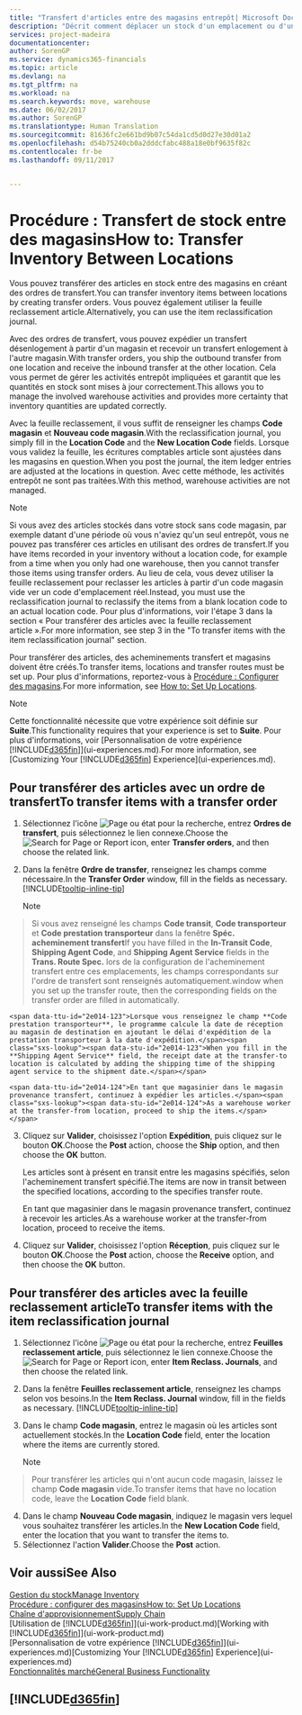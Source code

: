 ```yaml
---
title: "Transfert d'articles entre des magasins entrepôt| Microsoft Docs"
description: "Décrit comment déplacer un stock d'un emplacement ou d'un entrepôt à un autre soit avec la feuille reclassement soit à l'aide des ordres de transfert."
services: project-madeira
documentationcenter: 
author: SorenGP
ms.service: dynamics365-financials
ms.topic: article
ms.devlang: na
ms.tgt_pltfrm: na
ms.workload: na
ms.search.keywords: move, warehouse
ms.date: 06/02/2017
ms.author: SorenGP
ms.translationtype: Human Translation
ms.sourcegitcommit: 81636fc2e661bd9b07c54da1cd5d0d27e30d01a2
ms.openlocfilehash: d54b75240cb0a2dddcfabc488a18e0bf9635f82c
ms.contentlocale: fr-be
ms.lasthandoff: 09/11/2017


---
```

# <a name="how-to-transfer-inventory-between-locations"></a><span data-ttu-id="2e014-103">Procédure : Transfert de stock entre des magasins</span><span class="sxs-lookup"><span data-stu-id="2e014-103">How to: Transfer Inventory Between Locations</span></span>
<span data-ttu-id="2e014-104">Vous pouvez transférer des articles en stock entre des magasins en créant des ordres de transfert.</span><span class="sxs-lookup"><span data-stu-id="2e014-104">You can transfer inventory items between locations by creating transfer orders.</span></span> <span data-ttu-id="2e014-105">Vous pouvez également utiliser la feuille reclassement article.</span><span class="sxs-lookup"><span data-stu-id="2e014-105">Alternatively, you can use the item reclassification journal.</span></span>

<span data-ttu-id="2e014-106">Avec des ordres de transfert, vous pouvez expédier un transfert désenlogement à partir d'un magasin et recevoir un transfert enlogement à l'autre magasin.</span><span class="sxs-lookup"><span data-stu-id="2e014-106">With transfer orders, you ship the outbound transfer from one location and receive the inbound transfer at the other location.</span></span> <span data-ttu-id="2e014-107">Cela vous permet de gérer les activités entrepôt impliquées et garantit que les quantités en stock sont mises à jour correctement.</span><span class="sxs-lookup"><span data-stu-id="2e014-107">This allows you to manage the involved warehouse activities and provides more certainty that inventory quantities are updated correctly.</span></span>

<span data-ttu-id="2e014-108">Avec la feuille reclassement, il vous suffit de renseigner les champs **Code magasin** et **Nouveau code magasin**.</span><span class="sxs-lookup"><span data-stu-id="2e014-108">With the reclassification journal, you simply fill in the **Location Code** and the **New Location Code** fields.</span></span> <span data-ttu-id="2e014-109">Lorsque vous validez la feuille, les écritures comptables article sont ajustées dans les magasins en question.</span><span class="sxs-lookup"><span data-stu-id="2e014-109">When you post the journal, the item ledger entries are adjusted at the locations in question.</span></span> <span data-ttu-id="2e014-110">Avec cette méthode, les activités entrepôt ne sont pas traitées.</span><span class="sxs-lookup"><span data-stu-id="2e014-110">With this method, warehouse activities are not managed.</span></span>

> [!NOTE]  
>   <span data-ttu-id="2e014-111">Si vous avez des articles stockés dans votre stock sans code magasin, par exemple datant d'une période où vous n'aviez qu'un seul entrepôt, vous ne pouvez pas transférer ces articles en utilisant des ordres de transfert.</span><span class="sxs-lookup"><span data-stu-id="2e014-111">If you have items recorded in your inventory without a location code, for example from a time when you only had one warehouse, then you cannot transfer those items using transfer orders.</span></span> <span data-ttu-id="2e014-112">Au lieu de cela, vous devez utiliser la feuille reclassement pour reclasser les articles à partir d'un code magasin vide ver un code d'emplacement réel.</span><span class="sxs-lookup"><span data-stu-id="2e014-112">Instead, you must use the reclassification journal to reclassify the items from a blank location code to an actual location code.</span></span>  <span data-ttu-id="2e014-113">Pour plus d'informations, voir l'étape 3 dans la section « Pour transférer des articles avec la feuille reclassement article ».</span><span class="sxs-lookup"><span data-stu-id="2e014-113">For more information, see step 3 in the "To transfer items with the item reclassification journal" section.</span></span>

<span data-ttu-id="2e014-114">Pour transférer des articles, des acheminements transfert et magasins doivent être créés.</span><span class="sxs-lookup"><span data-stu-id="2e014-114">To transfer items, locations and transfer routes must be set up.</span></span> <span data-ttu-id="2e014-115">Pour plus d'informations, reportez-vous à [Procédure : Configurer des magasins](inventory-how-setup-locations.md).</span><span class="sxs-lookup"><span data-stu-id="2e014-115">For more information, see [How to: Set Up Locations](inventory-how-setup-locations.md).</span></span>

> [!NOTE]  
>   <span data-ttu-id="2e014-116">Cette fonctionnalité nécessite que votre expérience soit définie sur **Suite**.</span><span class="sxs-lookup"><span data-stu-id="2e014-116">This functionality requires that your experience is set to **Suite**.</span></span> <span data-ttu-id="2e014-117">Pour plus d'informations, voir [Personnalisation de votre expérience [!INCLUDE[d365fin](includes/d365fin_md.md)]](ui-experiences.md).</span><span class="sxs-lookup"><span data-stu-id="2e014-117">For more information, see [Customizing Your [!INCLUDE[d365fin](includes/d365fin_md.md)] Experience](ui-experiences.md).</span></span>

## <a name="to-transfer-items-with-a-transfer-order"></a><span data-ttu-id="2e014-118">Pour transférer des articles avec un ordre de transfert</span><span class="sxs-lookup"><span data-stu-id="2e014-118">To transfer items with a transfer order</span></span>
1. <span data-ttu-id="2e014-119">Sélectionnez l'icône ![Page ou état pour la recherche](media/ui-search/search_small.png "Page ou état pour la recherche"), entrez **Ordres de transfert**, puis sélectionnez le lien connexe.</span><span class="sxs-lookup"><span data-stu-id="2e014-119">Choose the ![Search for Page or Report](media/ui-search/search_small.png "Search for Page or Report icon") icon, enter **Transfer orders**, and then choose the related link.</span></span>
2. <span data-ttu-id="2e014-120">Dans la fenêtre **Ordre de transfer**, renseignez les champs comme nécessaire.</span><span class="sxs-lookup"><span data-stu-id="2e014-120">In the **Transfer Order** window, fill in the fields as necessary.</span></span> [!INCLUDE[tooltip-inline-tip](includes/tooltip-inline-tip_md.md)]

    > [!NOTE]  
>   <span data-ttu-id="2e014-121">Si vous avez renseigné les champs **Code transit**, **Code transporteur** et **Code prestation transporteur** dans la fenêtre **Spéc. acheminement transfert**</span><span class="sxs-lookup"><span data-stu-id="2e014-121">If you have filled in the **In-Transit Code**, **Shipping Agent Code**, and **Shipping Agent Service** fields in the **Trans. Route Spec.**</span></span> <span data-ttu-id="2e014-122">lors de la configuration de l'acheminement transfert entre ces emplacements, les champs correspondants sur l'ordre de transfert sont renseignés automatiquement.</span><span class="sxs-lookup"><span data-stu-id="2e014-122">window when you set up the transfer route, then the corresponding fields on the transfer order are filled in automatically.</span></span>

    <span data-ttu-id="2e014-123">Lorsque vous renseignez le champ **Code prestation transporteur**, le programme calcule la date de réception au magasin de destination en ajoutant le délai d'expédition de la prestation transporteur à la date d'expédition.</span><span class="sxs-lookup"><span data-stu-id="2e014-123">When you fill in the **Shipping Agent Service** field, the receipt date at the transfer-to location is calculated by adding the shipping time of the shipping agent service to the shipment date.</span></span>

    <span data-ttu-id="2e014-124">En tant que magasinier dans le magasin provenance transfert, continuez à expédier les articles.</span><span class="sxs-lookup"><span data-stu-id="2e014-124">As a warehouse worker at the transfer-from location, proceed to ship the items.</span></span>
3. <span data-ttu-id="2e014-125">Cliquez sur **Valider**, choisissez l'option **Expédition**, puis cliquez sur le bouton **OK**.</span><span class="sxs-lookup"><span data-stu-id="2e014-125">Choose the **Post** action, choose the **Ship** option, and then choose the **OK** button.</span></span>

    <span data-ttu-id="2e014-126">Les articles sont à présent en transit entre les magasins spécifiés, selon l'acheminement transfert spécifié.</span><span class="sxs-lookup"><span data-stu-id="2e014-126">The items are now in transit between the specified locations, according to the specifies transfer route.</span></span>

    <span data-ttu-id="2e014-127">En tant que magasinier dans le magasin provenance transfert, continuez à recevoir les articles.</span><span class="sxs-lookup"><span data-stu-id="2e014-127">As a warehouse worker at the transfer-from location, proceed to receive the items.</span></span>
4. <span data-ttu-id="2e014-128">Cliquez sur **Valider**, choisissez l'option **Réception**, puis cliquez sur le bouton **OK**.</span><span class="sxs-lookup"><span data-stu-id="2e014-128">Choose the **Post** action, choose the **Receive** option, and then choose the **OK** button.</span></span>

## <a name="to-transfer-items-with-the-item-reclassification-journal"></a><span data-ttu-id="2e014-129">Pour transférer des articles avec la feuille reclassement article</span><span class="sxs-lookup"><span data-stu-id="2e014-129">To transfer items with the item reclassification journal</span></span>
1. <span data-ttu-id="2e014-130">Sélectionnez l'icône ![Page ou état pour la recherche](media/ui-search/search_small.png "Page ou état pour la recherche"), entrez **Feuilles reclassement article**, puis sélectionnez le lien connexe.</span><span class="sxs-lookup"><span data-stu-id="2e014-130">Choose the ![Search for Page or Report](media/ui-search/search_small.png "Search for Page or Report icon") icon, enter **Item Reclass. Journals**, and then choose the related link.</span></span>
2. <span data-ttu-id="2e014-131">Dans la fenêtre **Feuilles reclassement article**, renseignez les champs selon vos besoins.</span><span class="sxs-lookup"><span data-stu-id="2e014-131">In the **Item Reclass. Journal** window, fill in the fields as necessary.</span></span> [!INCLUDE[tooltip-inline-tip](includes/tooltip-inline-tip_md.md)]
3. <span data-ttu-id="2e014-132">Dans le champ **Code magasin**, entrez le magasin où les articles sont actuellement stockés.</span><span class="sxs-lookup"><span data-stu-id="2e014-132">In the **Location Code** field, enter the location where the items are currently stored.</span></span>

    > [!NOTE]  
>   <span data-ttu-id="2e014-133">Pour transférer les articles qui n'ont aucun code magasin, laissez le champ **Code magasin** vide.</span><span class="sxs-lookup"><span data-stu-id="2e014-133">To transfer items that have no location code, leave the **Location Code** field blank.</span></span>
4. <span data-ttu-id="2e014-134">Dans le champ **Nouveau Code magasin**, indiquez le magasin vers lequel vous souhaitez transférer les articles.</span><span class="sxs-lookup"><span data-stu-id="2e014-134">In the **New Location Code** field, enter the location that you want to transfer the items to.</span></span>
5. <span data-ttu-id="2e014-135">Sélectionnez l'action **Valider**.</span><span class="sxs-lookup"><span data-stu-id="2e014-135">Choose the **Post** action.</span></span>

## <a name="see-also"></a><span data-ttu-id="2e014-136">Voir aussi</span><span class="sxs-lookup"><span data-stu-id="2e014-136">See Also</span></span>
[<span data-ttu-id="2e014-137">Gestion du stock</span><span class="sxs-lookup"><span data-stu-id="2e014-137">Manage Inventory</span></span>](inventory-manage-inventory.md)  
[<span data-ttu-id="2e014-138">Procédure : configurer des magasins</span><span class="sxs-lookup"><span data-stu-id="2e014-138">How to: Set Up Locations</span></span>](inventory-how-setup-locations.md)  
[<span data-ttu-id="2e014-139">Chaîne d'approvisionnement</span><span class="sxs-lookup"><span data-stu-id="2e014-139">Supply Chain</span></span>](madeira-supply-chain.md)  
<span data-ttu-id="2e014-140">[Utilisation de [!INCLUDE[d365fin](includes/d365fin_md.md)]](ui-work-product.md)</span><span class="sxs-lookup"><span data-stu-id="2e014-140">[Working with [!INCLUDE[d365fin](includes/d365fin_md.md)]](ui-work-product.md)</span></span>  
<span data-ttu-id="2e014-141">[Personnalisation de votre expérience [!INCLUDE[d365fin](includes/d365fin_md.md)]](ui-experiences.md)</span><span class="sxs-lookup"><span data-stu-id="2e014-141">[Customizing Your [!INCLUDE[d365fin](includes/d365fin_md.md)] Experience](ui-experiences.md)</span></span>  
[<span data-ttu-id="2e014-142">Fonctionnalités marché</span><span class="sxs-lookup"><span data-stu-id="2e014-142">General Business Functionality</span></span>](ui-across-business-areas.md)

## [!INCLUDE[d365fin](includes/free_trial_md.md)]
